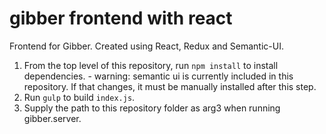 # gibber frontend with react
Frontend for Gibber. Created using React, Redux and Semantic-UI.

1. From the top level of this repository, run `npm install` to install dependencies.
        - warning: semantic ui is currently included in this repository. If that changes, it must be manually installed after this step.
2. Run `gulp` to build `index.js`.
3. Supply the path to this repository folder as arg3 when running gibber.server.
